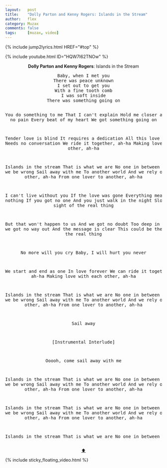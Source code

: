 ```yaml
---
layout:   post
title:    "Dolly Parton and Kenny Rogers: Islands in the Stream"
author:   flex
category: Muzax
comments: false
tags:     [muzax, video]
---
```


{% include jump2lyrics.html HREF="#top" %}

{% include youtube.html ID="HQW7I62TNOw" %}

<a id="top"></a>
<div id="lyrics"><div class="lyricsheader" style=""><p><center><b>Dolly Parton and Kenny Rogers</b>: Islands in the Stream</center></p></div>
<center><pre>
Baby, when I met you
There was peace unknown
I set out to get you
With a fine tooth comb
I was soft inside
There was something going on

You do something to me
That I can't explain
Hold me closer and I feel no pain
Every beat of my heart
We got something going on

Tender love is blind
It requires a dedication
All this love we feel
Needs no conversation
We ride it together, ah-ha
Making love with each other, ah-ha

Islands in the stream
That is what we are
No one in between
How can we be wrong
Sail away with me
To another world
And we rely on each other, ah-ha
From one lover to another, ah-ha

I can't live without you
If the love was gone
Everything means nothing
If you got no one
And you just walk in the night
Slowly losing sight of the real thing

But that won't happen to us
And we got no doubt
Too deep in love and we got no way out
And the message is clear
This could be the year for the real thing

No more will you cry
Baby, I will hurt you never

We start and end as one
In love forever
We can ride it together, ah-ha
Making love with each other, ah-ha

Islands in the stream
That is what we are
No one in between
How can we be wrong
Sail away with me
To another world
And we rely on each other, ah-ha
From one lover to another, ah-ha

Sail away

[Instrumental Interlude]

Ooooh, come sail away with me

Islands in the stream
That is what we are
No one in between
How can we be wrong
Sail away with me
To another world
And we rely on each other, ah-ha
From one lover to another, ah-ha

Islands in the stream
That is what we are
No one in between
How can we be wrong
Sail away with me
To another world
And we rely on each other, ah-ha
From one lover to another, ah-ha

Islands in the stream
That is what we are
No one in between
</pre>
<a href="#top">⬆</a></center></div>

<div class="sticky_floating_video"></div>
{% include sticky_floating_video.html %}